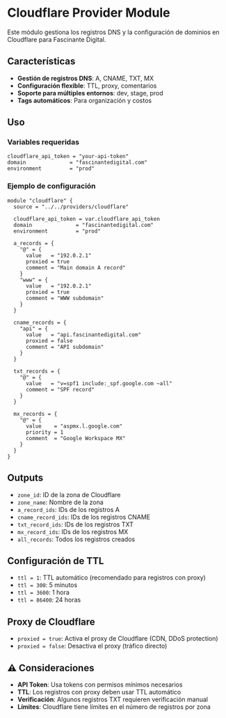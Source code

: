 # Cloudflare Provider Module

Este módulo gestiona los registros DNS y la configuración de dominios en Cloudflare para Fascinante Digital.

## Características

- **Gestión de registros DNS**: A, CNAME, TXT, MX
- **Configuración flexible**: TTL, proxy, comentarios
- **Soporte para múltiples entornos**: dev, stage, prod
- **Tags automáticos**: Para organización y costos

## Uso

### Variables requeridas

```hcl
cloudflare_api_token = "your-api-token"
domain              = "fascinantedigital.com"
environment         = "prod"
```

### Ejemplo de configuración

```hcl
module "cloudflare" {
  source = "../../providers/cloudflare"

  cloudflare_api_token = var.cloudflare_api_token
  domain              = "fascinantedigital.com"
  environment         = "prod"

  a_records = {
    "@" = {
      value   = "192.0.2.1"
      proxied = true
      comment = "Main domain A record"
    }
    "www" = {
      value   = "192.0.2.1"
      proxied = true
      comment = "WWW subdomain"
    }
  }

  cname_records = {
    "api" = {
      value   = "api.fascinantedigital.com"
      proxied = false
      comment = "API subdomain"
    }
  }

  txt_records = {
    "@" = {
      value   = "v=spf1 include:_spf.google.com ~all"
      comment = "SPF record"
    }
  }

  mx_records = {
    "@" = {
      value    = "aspmx.l.google.com"
      priority = 1
      comment  = "Google Workspace MX"
    }
  }
}
```

## Outputs

- `zone_id`: ID de la zona de Cloudflare
- `zone_name`: Nombre de la zona
- `a_record_ids`: IDs de los registros A
- `cname_record_ids`: IDs de los registros CNAME
- `txt_record_ids`: IDs de los registros TXT
- `mx_record_ids`: IDs de los registros MX
- `all_records`: Todos los registros creados

## Configuración de TTL

- `ttl = 1`: TTL automático (recomendado para registros con proxy)
- `ttl = 300`: 5 minutos
- `ttl = 3600`: 1 hora
- `ttl = 86400`: 24 horas

## Proxy de Cloudflare

- `proxied = true`: Activa el proxy de Cloudflare (CDN, DDoS protection)
- `proxied = false`: Desactiva el proxy (tráfico directo)

## ⚠️ Consideraciones

- **API Token**: Usa tokens con permisos mínimos necesarios
- **TTL**: Los registros con proxy deben usar TTL automático
- **Verificación**: Algunos registros TXT requieren verificación manual
- **Límites**: Cloudflare tiene límites en el número de registros por zona
